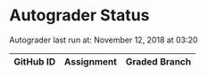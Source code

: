 # Autograder Status
Autograder last run at: November 12, 2018 at 03:20

| GitHub ID | Assignment | Graded Branch |
|-----------|------------|---------------|
